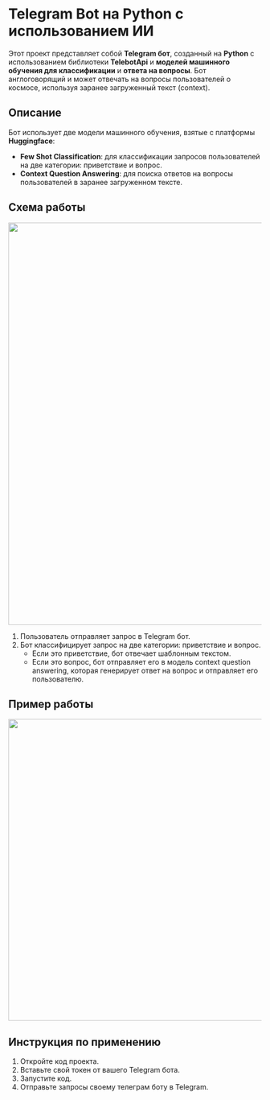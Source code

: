 # Telegram Bot на Python с использованием ИИ
Этот проект представляет собой **Telegram бот**, созданный на **Python** с использованием библиотеки **TelebotApi** и **моделей машинного обучения для классификации** и **ответа на вопросы**. Бот англоговорящий и может отвечать на вопросы пользователей о космосе, используя заранее загруженный текст (context).

## Описание
Бот использует две модели машинного обучения, взятые с платформы **Huggingface**:

* **Few Shot Classification**: для классификации запросов пользователей на две категории: приветствие и вопрос.
* **Context Question Answering**: для поиска ответов на вопросы пользователей в заранее загруженном тексте.

## Схема работы
<img src="https://github.com/DiShaYa/AI-Tg-bot-models-FewShotClassificationAndContextQuestionAnswering/blob/main/телеграмбот.png" width="800">

1. Пользователь отправляет запрос в Telegram бот.
2. Бот классифицирует запрос на две категории: приветствие и вопрос.
   - Если это приветствие, бот отвечает шаблонным текстом.
   - Если это вопрос, бот отправляет его в модель context question answering, которая генерирует ответ на вопрос и отправляет его пользователю.


## Пример работы
<img src="https://github.com/DiShaYa/AI-Tg-bot-models-FewShotClassificationAndContextQuestionAnswering/blob/main/Демонстрация%20работы%20бота.png" width="600">

## Инструкция по применению
1. Откройте код проекта.
2. Вставьте свой токен от вашего Telegram бота.
3. Запустите код.
4. Отправьте запросы своему телеграм боту в Telegram.
